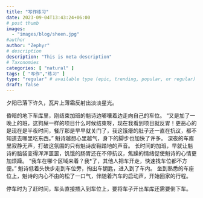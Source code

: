 ```yaml
---
title: "写作练习"
date: 2023-09-04T13:43:24+06:00
# post thumb
images:
  - "images/blog/sheen.jpg"
#author
author: "Zephyr"
# description
description: "This is meta description"
# Taxonomies
categories: [ "natural" ]
tags: [ "写作","练习" ]
type: "regular" # available type (epic, trending, popular, or regular)
draft: false
---
```


夕阳已落下许久，瓦片上薄霜反射出淡淡星光。


昏暗的地下车库里，刚结束加班的魁诗边嘟囔着边走向自己的车位。
“又是加了一晚上的班，这狗屎一样的项目什么时候结束呀，现在我看到项目就反胃！更恶心的是现在是半夜时间，餐厅那是早早就关门了，我这饿瘪的肚子还一直在抗议，都不知道去哪里吃东西。”
魁诗越想心里越气，身下的脚步也加快了许多。
深夜的车库里寂静无声，打破这氛围的只有魁诗皮鞋踏地的声音。
长时间的加班，早就让魁诗的脑袋变得浑浑噩噩，饥饿的肠胃还在不停抗议，焦躁的情绪促使魁诗的心情更加烦躁。
“我车在哪个区域来着？我*了，其他人把车开走，快速找车位都不方便。”
魁诗低着头快步走到车位旁，掏出车钥匙，进入到了车内。
坐到熟悉的车座位上，魁诗的内心不由的松了一口气，伴随着汽车的启动声，开始回家的行程。

停车时为了赶时间，车头直接插入到车位上，要将车子开出车库还需要倒下车。
